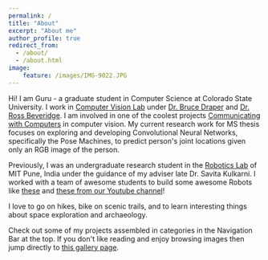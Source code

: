 ```yaml
---
permalink: /
title: "About"
excerpt: "About me"
author_profile: true
redirect_from: 
  - /about/
  - /about.html
image:
    feature: /images/IMG-9022.JPG
---
```



Hi! I am Guru - a graduate student in Computer Science at Colorado State University. I work in [Computer Vision Lab](https://www.cs.colostate.edu/~vision/) under [Dr. Bruce Draper](https://www.cs.colostate.edu/~draper/index.php) and [Dr. Ross Beveridge](https://www.cs.colostate.edu/~ross/index.php).
I am involved in one of the coolest projects [Communicating with Computers](https://www.cs.colostate.edu/~draper/home_research.php) in computer vision.
My current research work for MS thesis focuses on exploring and developing Convolutional Neural Networks, specifically the Pose Machines, to predict person's joint locations given only an RGB image of the person.

Previously, I was an undergraduate research student in the [Robotics Lab](http://robocon.in/) of MIT Pune, India under
the guidance of my adviser late Dr. Savita Kulkarni. I worked with a team of awesome students to build some awesome
Robots like [these](http://robocon.in/photos/2013-2/) and [these from our Youtube channel](https://www.youtube.com/user/MITRobocon)!

I love to go on hikes, bike on scenic trails, and to learn interesting things about space exploration and archaeology.

Check out some of my projects assembled in categories in the Navigation Bar at the top. If you don't like reading and enjoy browsing images then jump directly to [this gallery page](https://gurumulay.github.io/gallery/).

